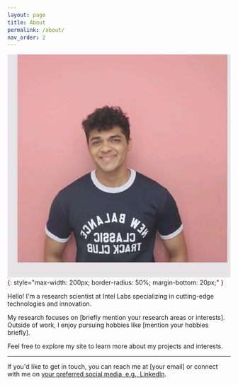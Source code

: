 ```yaml
---
layout: page
title: About
permalink: /about/
nav_order: 2
---
```


![My Picture](/images/myself.jpg){: style="max-width: 200px; border-radius: 50%; margin-bottom: 20px;" }

Hello! I'm a research scientist at Intel Labs specializing in cutting-edge technologies and innovation.

My research focuses on [briefly mention your research areas or interests]. Outside of work, I enjoy pursuing hobbies like [mention your hobbies briefly].

Feel free to explore my site to learn more about my projects and interests.

---

If you'd like to get in touch, you can reach me at [your email] or connect with me on [your preferred social media, e.g., LinkedIn](https://www.linkedin.com/in/yourprofile).
